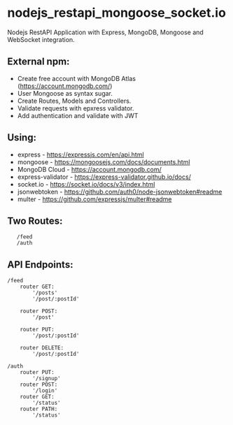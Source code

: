 # nodejs_restapi_mongoose_socket.io
Nodejs RestAPI Application with Express, MongoDB, Mongoose and WebSocket integration.

## External npm:

 - Crеate free account with MongoDB Atlas (https://account.mongodb.com/)
 - User Mongoose as syntax sugar.
 - Create Routes, Models and Controllers.
 - Validate requests with epxress validator.
 - Add authentication and validate with JWT

## Using: 

 -  express           - https://expressjs.com/en/api.html
 -  mongoose          - https://mongoosejs.com/docs/documents.html
 -  MongoDB Cloud     - https://account.mongodb.com/
 -  express-validator - https://express-validator.github.io/docs/   
 -  socket.io         - https://socket.io/docs/v3/index.html
 -  jsonwebtoken      - https://github.com/auth0/node-jsonwebtoken#readme
 -  multer            - https://github.com/expressjs/multer#readme

## Two Routes: 
``` 
   /feed
   /auth 
```

## API Endpoints:
```
/feed
	router GET: 
		'/posts'
		'/post/:postId'
		
	router POST: 
		'/post'
		
	router PUT:
		'/post/:postId'

	router DELETE:
		'/post/:postId'

/auth
	router PUT:
		'/signup'
	router POST:
		'/login'
	router GET:
		'/status'
	router PATH:
		'/status'
```


